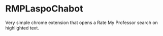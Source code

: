 # RMPLaspoChabot
Very simple chrome extension that opens a Rate My Professor search on highlighted text. 
